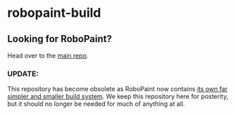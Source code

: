 robopaint-build
===============

## Looking for RoboPaint?
Head over to the [main repo](https://github.com/techninja/robopaint).


### UPDATE:
This repository has become obsolete as RoboPaint now contains
[its own far simpler and smaller build system](https://github.com/evil-mad/robopaint/pull/273).
We keep this repository here for posterity, but it should no longer be needed for much of anything at all.
